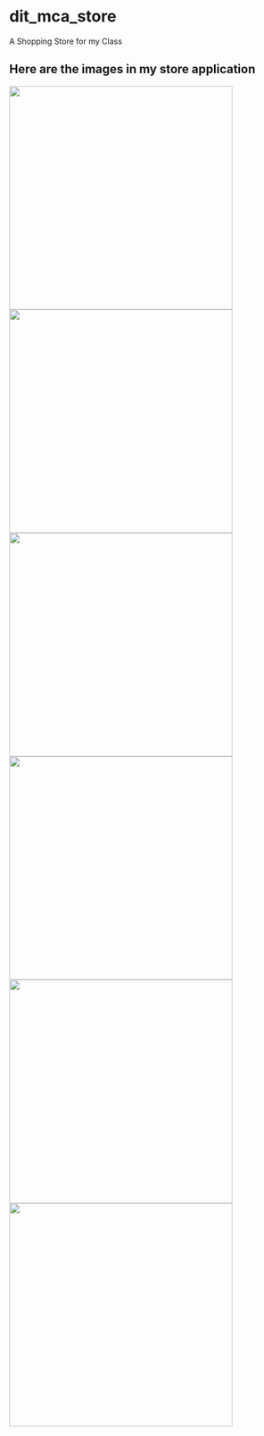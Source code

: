 # dit_mca_store
 A Shopping Store for my Class

## Here are the images in my store application

<img src="https://user-images.githubusercontent.com/79391745/220958529-27d2d392-ebe7-4553-98e2-3920072a6bb9.jpeg" width=400>
<img src="https://user-images.githubusercontent.com/79391745/220958568-593e5939-7ae9-4659-8f3e-2ec7b57efb8b.jpeg" width=400>
<img src="https://user-images.githubusercontent.com/79391745/220958584-2fbac62c-5b88-4741-9f4c-05485b60492c.jpeg" width=400>
<img src="https://user-images.githubusercontent.com/79391745/220958597-f6eed432-8a25-43e2-96fc-d35f5f292af9.jpeg" width=400>
<img src="https://user-images.githubusercontent.com/79391745/220958615-cbc734b3-dc46-44ce-918a-f06ff91e7dec.jpeg" width=400>
<img src="https://user-images.githubusercontent.com/79391745/220958646-8d3dbd8a-ac9d-4d07-b4f7-f85fabae6af1.jpeg" width=400>
